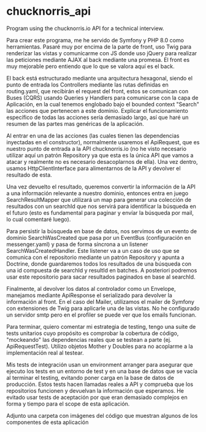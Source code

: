 # chucknorris_api
Program using the chucknorris.io API for a technical interview. 

Para crear este programa, me he servido de Symfony y PHP 8.0 como herramientas. Pasaré muy por encima de la parte de front, uso Twig para renderizar las vistas y
comunicarme con JS donde uso jQuery para realizar las peticiones mediante AJAX al back mediante una promesa. El front es muy mejorable pero entiendo que lo que 
se valora aquí es el back.

El back está estructurado mediante una arquitectura hexagonal, siendo el punto de entrada los Controllers mediante las rutas definidas en routing.yaml, que recibirán
el request del front, estos se comunican con Buses (CQRS) usando Queries y Handlers para comunicarse con la capa de Aplicación, en la cual tenemos englobado bajo el bounded
context "Search" las acciones que pertenecen a este dominio. Explicar el funcionamiento específico de todas las acciones sería demasiado largo, así que haré un 
resumen de las partes mas genéricas de la aplicación.

Al entrar en una de las acciones (las cuales tienen las dependencias inyectadas en el constructor), normalmente usaremos el ApiRequest, que es nuestro punto de 
entrada a la API chucknorris.io (no he visto necesario utilizar aquí un patrón Repository ya que esta es la única API que vamos a atacar y realmente no es necesario
desacoplarnos de ella). Una vez dentro, usamos HttpClientInterface para alimentarnos de la API y devolver el resultado de esta. 

Una vez devuelto el resultado, queremos convertir la información de la API a una información relevante a nuestro dominio, entonces entra en juego SearchResultMapper
que utilizará un map para generar una colección de resultados con un searchId que nos servirá para identificar la búsqueda en el futuro (esto es fundamental para
paginar y envíar la búsqueda por mail, lo cual comentaré luego).

Para persistir la búsqueda en base de datos, nos servimos de un evento de dominio SearchWasCreated que pasa por un EventBus (configuración en messenger.yaml) y pasa
de forma síncrona a un listener SearchWasCreatedHandler. Este listener va a un caso de uso que se comunica con el repositorio mediante un patrón Repository y apunta
a Doctrine, donde guardaremos todos los resultados de una búsqueda con una id compuesta de searchId y resultId en batches. A posteriori podremos usar este repositorio
para sacar resultados paginados en base al searchId.

Finalmente, al devolver los datos al controlador como un Envelope, manejamos mediante ApiResponse el serializado para devolver la información al front. En el caso 
del Mailer, utilizamos el mailer de Symfony con extensiones de Twig para aplicarle una de las vistas. No he configurado un servidor smtp pero en el profiler se 
puede ver que los emails funcionan.

Para terminar, quiero comentar mi estrategia de testing, tengo una suite de tests unitarios cuyo propósito es comprobar la cobertura de código, "mockeando" las
dependencias reales que se testean a parte (ej. ApiRequestTest). Utilizo objetos Mother y Doubles para no acoplarme a la implementación real al testear.

Mis tests de integración usan un environment arranger para asegurar que ejecuto los tests en un entorno de test y en una base de datos que se vacía al terminar el 
testing, evitando poner carga en la base de datos de producción. Estos tests hacen llamadas reales a API y comprueba que los repositorios funcionen y devuelvan 
la información que esperamos. He evitado usar tests de aceptación por que eran demasiado complejos en forma y tiempo para el scope de esta aplicación.

Adjunto una carpeta con imágenes del código que muestran algunos de los componentes de esta aplicación

